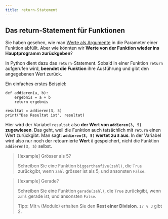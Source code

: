 ```yaml
---
title: return-Statement
---
```

## Das return-Statement für Funktionen

Sie haben gesehen, wie man [Werte als Argumente](07-funktionen.mdx) in die Parameter einer Funktion abfüllt. Aber wie könnten wir **Werte von der Funktion wieder ins Hauptprogramm zurückgeben**?

In Python dient dazu das `return`-Statement. Sobald in einer Funktion `return` aufgerufen wird, **beendet die Funktion** ihre Ausführung und gibt den angegebenen Wert zurück.

Ein einfaches erstes Beispiel:
```turtle
def addieren(a, b):
	ergebnis = a + b
	return ergebnis

resultat = addieren(3, 5)
print("Das Resultat ist", resultat)
```

Hier wird der Variabel `resultat` also **der Wert von `addieren(3, 5)` zugewiesen**. Das geht, weil die Funktion auch tatsächlich mit `return` einen Wert zurückgibt. Man sagt: **`addieren(3, 5)` wertet zu `8` aus**. In der Variabel wird also nur noch der retournierte **Wert** `8` gespeichert, nicht die Funktion `addieren(3, 5)` selbst.


> [!example] Grösser als 5?
> 
> Schreiben Sie eine Funktion `biggerthanfive(zahl)`, die `True` zurückgibt, wenn `zahl` grösser ist als 5, und ansonsten `False`. 


> [!example] Gerade?
> 
> Schreiben Sie eine Funktion `gerade(zahl)`, die `True` zurückgibt, wenn `zahl` gerade ist, und ansonsten `False`. 
> 
> Tipp: Mit `%` (Modulo) erhalten Sie den **Rest einer Division**. `17 % 3` gibt 2.
